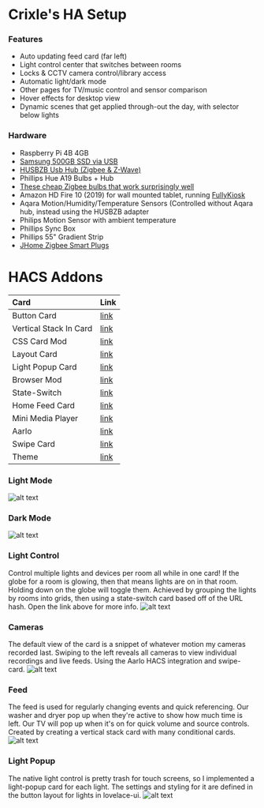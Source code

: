 # Crixle's HA Setup
### Features
- Auto updating feed card (far left)
- Light control center that switches between rooms
- Locks & CCTV camera control/library access
- Automatic light/dark mode
- Other pages for TV/music control and sensor comparison
- Hover effects for desktop view
- Dynamic scenes that get applied through-out the day, with selector below lights
### Hardware
 - Raspberry Pi 4B 4GB
 - [Samsung 500GB SSD via USB](https://www.bestbuy.com/site/samsung-t7-500gb-external-usb-3-2-gen-2-portable-solid-state-drive-with-hardware-encryption-indigo-blue/6408298.p?skuId=6408298)
 -  [HUSBZB Usb Hub (Zigbee & Z-Wave)](https://www.amazon.com/gp/product/B01GJ826F8/ref=ppx_yo_dt_b_asin_title_o03_s00?ie=UTF8&psc=1)
 -  Phillips Hue A19 Bulbs + Hub
 -  [These cheap Zigbee bulbs that work surprisingly well](https://www.homedepot.com/p/EcoSmart-60-Watt-Equivalent-A19-Dimmable-SMART-LED-Light-Bulb-Tunable-White-2-Pack-A9A19A60WESDZ02/309683612)
 -  Amazon HD Fire 10 (2019) for wall mounted tablet, running [FullyKiosk](https://www.fully-kiosk.com/)
 -  Aqara Motion/Humidity/Temperature Sensors (Controlled without Aqara hub, instead using the HUSBZB adapter
 -  Philips Motion Sensor with ambient temperature
 -  Phillips Sync Box
 -  Phillips 55" Gradient Strip
 -  [JHome Zigbee Smart Plugs](https://www.amazon.com/gp/product/B08K7FY2GP/ref=ppx_yo_dt_b_asin_title_o00_s00?ie=UTF8&psc=1)
# HACS Addons
| Card | Link |
| :--- | ---- |
| Button Card | [link](https://github.com/custom-cards/button-card) |
| Vertical Stack In Card | [link](https://github.com/custom-cards/vertical-stack-in-card) |
| CSS Card Mod | [link](https://github.com/thomasloven/lovelace-card-mod) |
| Layout Card | [link](https://github.com/thomasloven/lovelace-layout-card) |
| Light Popup Card | [link](https://github.com/DBuit/light-popup-card) |
| Browser Mod | [link](https://github.com/thomasloven/hass-browser_mod) |
| State-Switch | [link](https://github.com/thomasloven/lovelace-state-switch) |
| Home Feed Card | [link](https://github.com/gadgetchnnel/lovelace-home-feed-card) |
| Mini Media Player | [link](https://github.com/kalkih/mini-media-player) |
| Aarlo | [link](https://github.com/twrecked/lovelace-hass-aarlo) |
| Swipe Card | [link](https://github.com/bramkragten/swipe-card) |
| Theme | [link](https://github.com/basnijholt/lovelace-ios-themes) |

### Light Mode  
![alt text](https://github.com/crixle/homeassistant-config/blob/main/light.jpg "Light Variant")
### Dark Mode  
![alt text](https://github.com/crixle/homeassistant-config/blob/main/darkmode.PNG "Dark Variant")
### Light Control
Control multiple lights and devices per room all while in one card! If the globe for a room is glowing, then that means lights are on in that room. Holding down on the globe will toggle them. Achieved by grouping the lights by rooms into grids, then using a state-switch card based off of the URL hash. Open the link above for more info.
![alt text](https://github.com/crixle/homeassistant-config/blob/main/lights.gif "Light Controls GIF")
### Cameras
The default view of the card is a snippet of whatever motion my cameras recorded last. Swiping to the left reveals all cameras to view individual recordings and live feeds.
Using the Aarlo HACS integration and swipe-card.
![alt text](https://github.com/crixle/homeassistant-config/blob/main/cameras.gif "Camera Card")
### Feed
The feed is used for regularly changing events and quick referencing. Our washer and dryer pop up when they're active to show how much time is left. Our TV will pop up when it's on for quick volume and source controls. Created by creating a vertical stack card with many conditional cards.
![alt text](https://github.com/crixle/homeassistant-config/blob/main/feed.jpg "Feed Card")
### Light Popup
The native light control is pretty trash for touch screens, so I implemented a light-popup card for each light. The settings and styling for it are defined in the button layout for lights in lovelace-ui.
![alt text](https://github.com/crixle/homeassistant-config/blob/main/lightpopup.gif "Light Popup Card")
